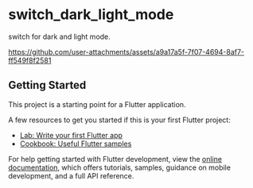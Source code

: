 # switch_dark_light_mode

switch for dark and light mode.


https://github.com/user-attachments/assets/a9a17a5f-7f07-4694-8af7-ff549f8f2581


## Getting Started

This project is a starting point for a Flutter application.

A few resources to get you started if this is your first Flutter project:

- [Lab: Write your first Flutter app](https://docs.flutter.dev/get-started/codelab)
- [Cookbook: Useful Flutter samples](https://docs.flutter.dev/cookbook)

For help getting started with Flutter development, view the
[online documentation](https://docs.flutter.dev/), which offers tutorials,
samples, guidance on mobile development, and a full API reference.
